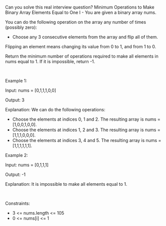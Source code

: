 Can you solve this real interview question? Minimum Operations to Make Binary Array Elements Equal to One I - You are given a binary array nums.

You can do the following operation on the array any number of times (possibly zero):

 * Choose any 3 consecutive elements from the array and flip all of them.

Flipping an element means changing its value from 0 to 1, and from 1 to 0.

Return the minimum number of operations required to make all elements in nums equal to 1. If it is impossible, return -1.

 

Example 1:

Input: nums = [0,1,1,1,0,0]

Output: 3

Explanation:
We can do the following operations:

 * Choose the elements at indices 0, 1 and 2. The resulting array is nums = [1,0,0,1,0,0].
 * Choose the elements at indices 1, 2 and 3. The resulting array is nums = [1,1,1,0,0,0].
 * Choose the elements at indices 3, 4 and 5. The resulting array is nums = [1,1,1,1,1,1].

Example 2:

Input: nums = [0,1,1,1]

Output: -1

Explanation:
It is impossible to make all elements equal to 1.

 

Constraints:

 * 3 <= nums.length <= 105
 * 0 <= nums[i] <= 1